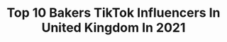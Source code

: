 ---
title: Top 10 Bakers TikTok Influencers In United Kingdom In 2021
description: >-
  Find top bakers TikTok influencers in United Kingdom in 2021. Most popular hashtags: #fyp #foryoupage #cake #baker.
platform: TikTok
hits: 64
text_top: Identify the top-rated TikTok influencers on inBeat.
text_bottom: Our database has 64 TikTok influencers like this in United Kingdom for you to contact.
profiles:
  - username: "bakewithluce"
    fullname: >-
      Cake artist, Guernsey
    bio: >-
      Baker😋Caker😜Biz Owner😎 Imma share a little JOY on here too 😜🙌🏽 📍Guernsey
    location: "United Kingdom"
    followers: 3928
    engagement: 1942
    commentsToLikes: 0.113881
    id: ckbf4wdtftn4b0j23p7selnuj
    verified: false
    hashtags: "#cakesoftiktok, #handpainted, #realisticcakes, #oreolover"
  - username: "courtney_blyton98"
    fullname: >-
      courtney_blyton
    bio: >-
      Ariana grande fan since 𝟤𝟢𝟣𝟤 (𝟣𝟧/𝟫/𝟣𝟫) i saw Ariana BAKER🧁
    location: "United Kingdom"
    followers: 3504
    engagement: 2292
    commentsToLikes: 0.055242
    id: ckb1d4xyt1zor0j23ywjxdw9e
    verified: false
    hashtags: "#grande, #fangirl, #foryou, #ag6"
  - username: "ltreats"
    fullname: >-
      Luluz Treats
    bio: >-
      Baker in London 🇬🇧
    location: "United Kingdom"
    followers: 132400
    engagement: 1578
    commentsToLikes: 0.015208
    id: ck85cr5na373y0j78lptam6s1
    verified: false
    hashtags: "#imadethis, #xyzbca, #somethingsweet, #birthdays"
  - username: "tayeba_bakes"
    fullname: >-
      Tayeba_bakes
    bio: >-
      I post recipes and stuff | 20 | Part-time baker | LDN | @bakesbyt__ 👩‍🍳
    location: "United Kingdom"
    followers: 3113
    engagement: 1360
    commentsToLikes: 0.046717
    id: cka0w276r146w0i78rj301giv
    verified: false
    hashtags: "#cakes, #baking, #cakebusiness, #o2bubldance"
  - username: "the_happymuffin"
    fullname: >-
      The Happy Muffin 💜
    bio: >-
      Follow me on Instagram👆🏽 Baker in Shoreditch, London 🤠
    location: "United Kingdom"
    followers: 29900
    engagement: 2288
    commentsToLikes: 0.017611
    id: cka61soi8wqp60i78kbidd8lt
    verified: false
    hashtags: "#cupcake, #disneyprincess, #cakevideo, #foryou"
  - username: "bob_baker2.0"
    fullname: >-
      Bob Baker
    bio: >-
      Here for a good time Not a long time Northeast UK 🇬🇧 30years young 😜
    location: "United Kingdom"
    followers: 27400
    engagement: 2301
    commentsToLikes: 0.096901
    id: ck8j9zaynptoq0j78d6dg9urz
    verified: false
    hashtags: "#positivevibes, #foryou, #officialcnuts, #bakersbanterfam"
  - username: "katiechickendipper"
    fullname: >-
      🦋Katiechickendipper
    bio: >-
      TTH&TTK@CHEDZ1992🖤❤️ ELL/VICKY/BILL TTP@WAYNETILBURY CREWE❤️GIRL
    location: "United Kingdom"
    followers: 8426
    engagement: 1554
    commentsToLikes: 0.063338
    id: ckan4sfziblog0i78kmgxhbdp
    verified: false
    hashtags: "#bakersbanterfam, #duet, #stitch, #fyp"
  - username: "captaindeadpool1997"
    fullname: >-
      Deadpool97_X-Force
    bio: >-
      Your probably wondering why the red suit, that's so bad guys can't see me bleed.
    location: "United Kingdom"
    followers: 23500
    engagement: 1493
    commentsToLikes: 0.054624
    id: ck932wh5qlf880j78nxw1dfmz
    verified: false
    hashtags: "#duet, #duetthis, #thetiktokgriffins, #mrsbrownsboys"
  - username: "sugarybliss"
    fullname: >-
      Sugary Bliss
    bio: >-
      Just for fun 😁 Follow on insta @sugarybliss.x
    location: "United Kingdom"
    followers: 12400
    engagement: 817
    commentsToLikes: 0.021254
    id: ckcpjaecbi7qf0j23n9zs3g8l
    verified: false
    hashtags: "#fyp, #foryoupage, #love, #delicious"
  - username: "browniegod"
    fullname: >-
      Brownie God
    bio: >-
      A young bakery creating deliciously-unique brownies — Shipping UK wide 🇬🇧
    location: "United Kingdom"
    followers: 53600
    engagement: 993
    commentsToLikes: 0.010744
    id: ck94jj8fkrfyw0j78vr7z8ipa
    verified: false
    hashtags: "#chocolate, #smallbusiness, #viral, #brownies"
---